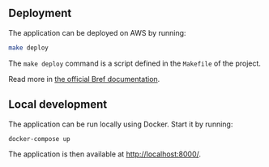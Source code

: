 ## Deployment

The application can be deployed on AWS by running:

```bash
make deploy
```

The `make deploy` command is a script defined in the `Makefile` of the project.

Read more in [the official Bref documentation](https://bref.sh/docs/deploy.html).

## Local development

The application can be run locally using Docker. Start it by running:

```bash
docker-compose up
```

The application is then available at [http://localhost:8000/](http://localhost:8000/).
